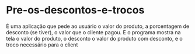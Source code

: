 # Pre-os-descontos-e-trocos
É uma aplicação que pede ao usuário o valor do produto, a porcentagem de desconto (se tiver), o valor que o cliente pagou. E o programa mostra na tela o valor do produto, o desconto o valor do produto com desconto, e o troco necessário para o client

